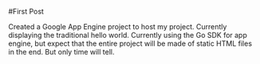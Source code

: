 #First Post

Created a Google App Engine project to host my project. Currently displaying the traditional hello world. Currently using the Go SDK for app engine, but expect that the entire project will be made of static HTML files in the end. But only time will tell.
